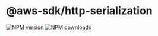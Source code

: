 # @aws-sdk/http-serialization

[![NPM version](https://img.shields.io/npm/v/@aws-sdk/http-serialization/preview.svg)](https://www.npmjs.com/package/@aws-sdk/http-serialization)
[![NPM downloads](https://img.shields.io/npm/dm/@aws-sdk/http-serialization.svg)](https://www.npmjs.com/package/@aws-sdk/http-serialization)
